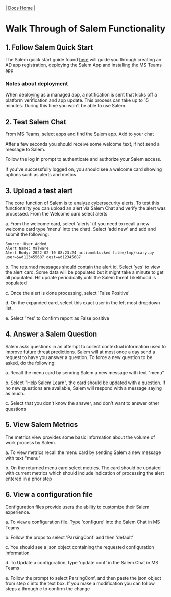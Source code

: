 | [Docs Home](../index.md) |

# Walk Through of Salem Functionality

## 1. Follow Salem Quick Start 
The Salem quick start guide found [here](/docs/Quickstart.md) will guide you through creating an AD app registration, deploying the Salem App and installing the MS Teams app

### Notes about deployment
When deploying as a managed app, a notification is sent that kicks off a platform verification and app update.  This process can take up to 15 minutes.  During this time you won't be able to use Salem.

## 2. Test Salem Chat
From MS Teams, select apps and find the Salem app. Add to your chat

After a few seconds you should receive some welcome text, if not send a message to Salem.

Follow the log in prompt to authenticate and authorize your Salem access.

If you've successfully logged on, you should see a welcome card showing options such as alerts and metics

## 3. Upload a test alert
The core function of Salem is to analyze cybersecurity alerts. To test this functionality you can upload an alert via Salem Chat and verify the alert was processed.
From the Welcome card select alerts

a. From the welcome card, select 'alerts' (if you need to recall a new welcome card type 'menu' into the chat). Select 'add new' and add and submit the following:
```
Source: User Added
Alert Name: Malware
Alert Body: 2022-02-10 08:23:24 action=blocked file=/tmp/scary.py user=$wd123455687 dest=wd12345687
```

b. The returned messages should contain the alert id.  Select 'yes' to view the alert card.  Some data will be populated but it might take a minute to get all populated.  Hit update periodically until the Salem threat Likelihood is populated

c. Once the alert is done processing, select 'False Positive'

d. On the expanded card, select this exact user in the left most dropdown list.

e. Select 'Yes' to Confirm report as False positive

## 4. Answer a Salem Question
Salem asks questions in an attempt to collect contextual information used to improve future threat predictions.  Salem will at most once a day send a request to have you answer a question.  To force a new question to be asked, do the following:

a. Recall the menu card by sending Salem a new message with text "menu"

b. Select "Help Salem Learn", the card should be updated with a question.  If no new questions are available, Salem will respond with a message saying as much.

c. Select that you don't know the answer, and don't want to answer other questions

## 5. View Salem Metrics
The metrics view provides some basic information about the volume of work process by Salem.

a. To view metrics recall the menu card by sending Salem a new message with text "menu"

b. On the returned menu card select metrics.  The card should be updated with current metrics which should include indication of processing the alert entered in a prior step

## 6. View a configuration file
Configuration files provide users the ability to customize their Salem experience.

a. To view a configuration file. Type 'configure' into the Salem Chat in MS Teams

b. Follow the props to select 'ParsingConf' and then 'default'

c. You should see a json object containing the requested configuration information

d. To Update a configuration, type 'update conf' in the Salem Chat in MS Teams

e. Follow the prompt to select ParsingConf, and then paste the json object from step c into the text box.  If you make a modification you can follow steps a through c to confirm the change
